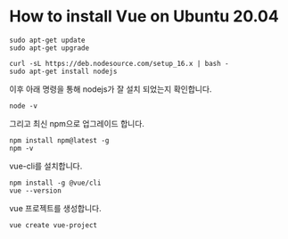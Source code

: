 # How to install Vue on Ubuntu 20.04

```make
sudo apt-get update
sudo apt-get upgrade

curl -sL https://deb.nodesource.com/setup_16.x | bash -
sudo apt-get install nodejs
```

이후 아래 명령을 통해 nodejs가 잘 설치 되었는지 확인합니다.  

```make
node -v
```

그리고 최신 npm으로 업그레이드 합니다.  

```make
npm install npm@latest -g
npm -v
```

vue-cli를 설치합니다.  

```make
npm install -g @vue/cli
vue --version
```

vue 프로젝트를 생성합니다.  

```make
vue create vue-project
```


